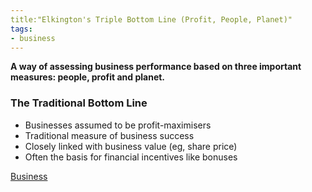 ```yaml
---
title:"Elkington's Triple Bottom Line (Profit, People, Planet)"
tags:
- business
---
```


**A way of assessing business performance based on three important measures: people, profit and planet.**

### The Traditional Bottom Line

- Businesses assumed to be profit-maximisers
- Traditional measure of business success
- Closely linked with business value (eg, share price)
- Often the basis for financial incentives like bonuses





[Business](/Business)